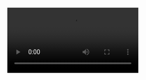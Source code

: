 
<video controls="" autoplay="" name="media" __idm_id__="8822785"><source src="https://radio.weatherusa.net/NWR/KEC63.mp3" type="audio/mpeg"></video>